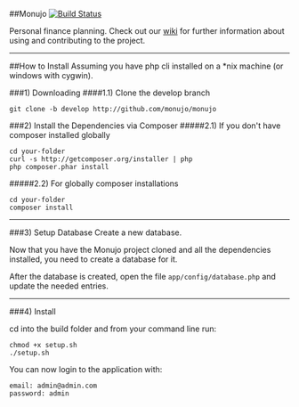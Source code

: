 
##Monujo
[![Build Status](https://secure.travis-ci.org/monujo/monujo.png)](http://travis-ci.org/monujo/monujo)

Personal finance planning.
Check out our [wiki](https://github.com/monujo/monujo/wiki) for further information about using and contributing to the project.

-----

##How to Install
Assuming you have php cli installed on a *nix machine (or windows with cygwin).

###1) Downloading
####1.1) Clone the develop branch

	git clone -b develop http://github.com/monujo/monujo


###2) Install the Dependencies via Composer
#####2.1) If you don't have composer installed globally

	cd your-folder
	curl -s http://getcomposer.org/installer | php
	php composer.phar install

#####2.2) For globally composer installations

	cd your-folder
	composer install

-----

###3) Setup Database
Create a new database.

Now that you have the Monujo project cloned and all the dependencies installed, you need to create a database for it.

After the database is created, open the file `app/config/database.php` and update the needed entries.

-----

###4) Install

cd into the build folder and from your command line run:

	chmod +x setup.sh
	./setup.sh
	
You can now login to the application with:

	email: admin@admin.com
	password: admin
